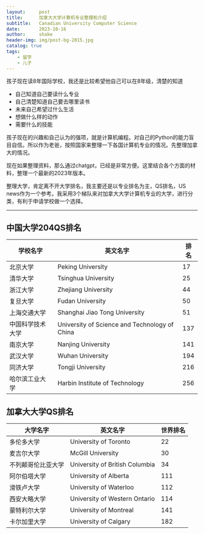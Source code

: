 ```yaml
---
layout:     post
title:      加拿大大学计算机专业整理和介绍
subtitle:   Canadian University Computer Science
date:       2023-10-16
author:     shake
header-img: img/post-bg-2015.jpg
catalog: true
tags:
    - 留学
    - 儿子
---
```


孩子现在读8年国际学校，我还是比较希望他自己可以在8年级，清楚的知道
* 自己知道自己要读什么专业
* 自己清楚知道自己要去哪里读书
* 未来自己希望过什么生活
* 想做什么样的动作
* 需要什么的技能

孩子现在的兴趣和自己认为的强项，就是计算机编程。对自己的Python的能力盲目自信。所以作为老爸，按照国家来整理一下各国计算机专业的情况。先整理加拿大的情况。

现在如果整理资料，那么通过chatgpt，已经是非常方便。这里结合各个方面的材料，整理一个最新的2023年版本。

整理大学，肯定离不开大学排名，我主要还是以专业排名为主，QS排名，US news作为一个参考。我采用3个梯队来对加拿大大学计算机专业的大学，进行分类，有利于申请学校做一个选择。

---
## 中国大学204QS排名

| 学校名字 | 英文名字 | 排名 |
| --- | --- | --- |
| 北京大学 | Peking University | 17 |
| 清华大学 | Tsinghua University | 25 |
| 浙江大学 | Zhejiang University | 44 |
| 复旦大学 | Fudan University | 50 |
| 上海交通大学 | Shanghai Jiao Tong University | 51 |
| 中国科学技术大学 | University of Science and Technology of China | 137 |
| 南京大学 | Nanjing University | 141 |
| 武汉大学 | Wuhan University | 194 |
| 同济大学 | Tongji University | 216 |
| 哈尔滨工业大学 | Harbin Institute of Technology | 256 |

## 加拿大大学QS排名

| 大学名字 | 英文名字 | 世界排名 |
| --- | --- | --- |
| 多伦多大学 | University of Toronto | 22 |
| 麦吉尔大学 | McGill University | 30 |
| 不列颠哥伦比亚大学 | University of British Columbia | 34 |
| 阿尔伯塔大学 | University of Alberta | 111 |
| 滑铁卢大学 | University of Waterloo | 112 |
| 西安大略大学 | University of Western Ontario | 114 |
| 蒙特利尔大学 | University of Montreal | 141 |
| 卡尔加里大学 | University of Calgary | 182 |


